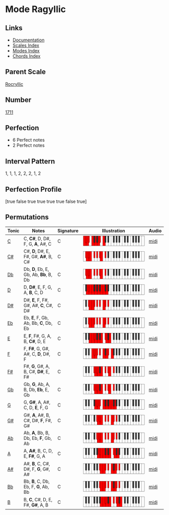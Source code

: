 # Mode Ragyllic

## Links

- [Documentation](index.md)
- [Scales Index](Scales.md)
- [Modes Index](Modes.md)
- [Chords Index](Chords.md)

## Parent Scale

[Rocryllic](ScaleRocryllic.md)

## Number

[1711](https://ianring.com/musictheory/scales/1711)

## Perfection

- 6 Perfect notes
- 2 Perfect notes

## Interval Pattern

1, 1, 1, 2, 2, 2, 1, 2

## Perfection Profile

[true false true true true true false true]

## Permutations

| Tonic | Notes | Signature | Illustration | Audio |
|-------|-------|-----------|--------------|-------|
| [C](ModeCNaturalRagyllic.md) | C, **C#**, D, D#, F, G, **A**, A#, C | C | ![CNaturalRagyllic](ModeCNaturalRagyllic.png) | [midi](https://github.com/edipermadi/music/blob/main/docs/ModeCNaturalRagyllic.mid?raw=true) |
| [C#](ModeCSharpRagyllic.md) | C#, **D**, D#, E, F#, G#, **A#**, B, C# | C | ![CSharpRagyllic](ModeCSharpRagyllic.png) | [midi](https://github.com/edipermadi/music/blob/main/docs/ModeCSharpRagyllic.mid?raw=true) |
| [Db](ModeDFlatRagyllic.md) | Db, **D**, Eb, E, Gb, Ab, **Bb**, B, Db | C | ![DFlatRagyllic](ModeDFlatRagyllic.png) | [midi](https://github.com/edipermadi/music/blob/main/docs/ModeDFlatRagyllic.mid?raw=true) |
| [D](ModeDNaturalRagyllic.md) | D, **D#**, E, F, G, A, **B**, C, D | C | ![DNaturalRagyllic](ModeDNaturalRagyllic.png) | [midi](https://github.com/edipermadi/music/blob/main/docs/ModeDNaturalRagyllic.mid?raw=true) |
| [D#](ModeDSharpRagyllic.md) | D#, **E**, F, F#, G#, A#, **C**, C#, D# | C | ![DSharpRagyllic](ModeDSharpRagyllic.png) | [midi](https://github.com/edipermadi/music/blob/main/docs/ModeDSharpRagyllic.mid?raw=true) |
| [Eb](ModeEFlatRagyllic.md) | Eb, **E**, F, Gb, Ab, Bb, **C**, Db, Eb | C | ![EFlatRagyllic](ModeEFlatRagyllic.png) | [midi](https://github.com/edipermadi/music/blob/main/docs/ModeEFlatRagyllic.mid?raw=true) |
| [E](ModeENaturalRagyllic.md) | E, **F**, F#, G, A, B, **C#**, D, E | C | ![ENaturalRagyllic](ModeENaturalRagyllic.png) | [midi](https://github.com/edipermadi/music/blob/main/docs/ModeENaturalRagyllic.mid?raw=true) |
| [F](ModeFNaturalRagyllic.md) | F, **F#**, G, G#, A#, C, **D**, D#, F | C | ![FNaturalRagyllic](ModeFNaturalRagyllic.png) | [midi](https://github.com/edipermadi/music/blob/main/docs/ModeFNaturalRagyllic.mid?raw=true) |
| [F#](ModeFSharpRagyllic.md) | F#, **G**, G#, A, B, C#, **D#**, E, F# | C | ![FSharpRagyllic](ModeFSharpRagyllic.png) | [midi](https://github.com/edipermadi/music/blob/main/docs/ModeFSharpRagyllic.mid?raw=true) |
| [Gb](ModeGFlatRagyllic.md) | Gb, **G**, Ab, A, B, Db, **Eb**, E, Gb | C | ![GFlatRagyllic](ModeGFlatRagyllic.png) | [midi](https://github.com/edipermadi/music/blob/main/docs/ModeGFlatRagyllic.mid?raw=true) |
| [G](ModeGNaturalRagyllic.md) | G, **G#**, A, A#, C, D, **E**, F, G | C | ![GNaturalRagyllic](ModeGNaturalRagyllic.png) | [midi](https://github.com/edipermadi/music/blob/main/docs/ModeGNaturalRagyllic.mid?raw=true) |
| [G#](ModeGSharpRagyllic.md) | G#, **A**, A#, B, C#, D#, **F**, F#, G# | C | ![GSharpRagyllic](ModeGSharpRagyllic.png) | [midi](https://github.com/edipermadi/music/blob/main/docs/ModeGSharpRagyllic.mid?raw=true) |
| [Ab](ModeAFlatRagyllic.md) | Ab, **A**, Bb, B, Db, Eb, **F**, Gb, Ab | C | ![AFlatRagyllic](ModeAFlatRagyllic.png) | [midi](https://github.com/edipermadi/music/blob/main/docs/ModeAFlatRagyllic.mid?raw=true) |
| [A](ModeANaturalRagyllic.md) | A, **A#**, B, C, D, E, **F#**, G, A | C | ![ANaturalRagyllic](ModeANaturalRagyllic.png) | [midi](https://github.com/edipermadi/music/blob/main/docs/ModeANaturalRagyllic.mid?raw=true) |
| [A#](ModeASharpRagyllic.md) | A#, **B**, C, C#, D#, F, **G**, G#, A# | C | ![ASharpRagyllic](ModeASharpRagyllic.png) | [midi](https://github.com/edipermadi/music/blob/main/docs/ModeASharpRagyllic.mid?raw=true) |
| [Bb](ModeBFlatRagyllic.md) | Bb, **B**, C, Db, Eb, F, **G**, Ab, Bb | C | ![BFlatRagyllic](ModeBFlatRagyllic.png) | [midi](https://github.com/edipermadi/music/blob/main/docs/ModeBFlatRagyllic.mid?raw=true) |
| [B](ModeBNaturalRagyllic.md) | B, **C**, C#, D, E, F#, **G#**, A, B | C | ![BNaturalRagyllic](ModeBNaturalRagyllic.png) | [midi](https://github.com/edipermadi/music/blob/main/docs/ModeBNaturalRagyllic.mid?raw=true) |
